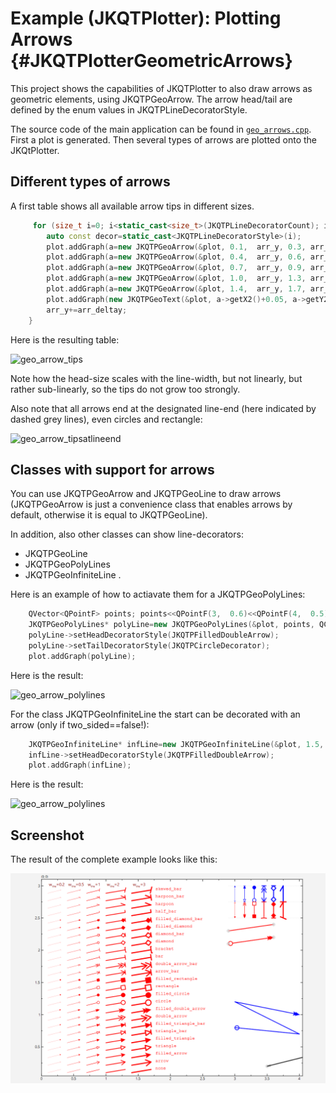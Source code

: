 # Example (JKQTPlotter): Plotting Arrows {#JKQTPlotterGeometricArrows}

This project shows the capabilities of JKQTPlotter to also draw arrows as geometric elements, using JKQTPGeoArrow. The arrow head/tail are defined by the enum values in JKQTPLineDecoratorStyle.

The source code of the main application can be found in  [`geo_arrows.cpp`](https://github.com/jkriege2/JKQtPlotter/tree/master/examples/geo_arrows/geo_arrows.cpp). First a plot is generated. Then several types of arrows are plotted onto the JKQtPlotter.

## Different types of arrows

A first table shows all available arrow tips in different sizes.
```.cpp
     for (size_t i=0; i<static_cast<size_t>(JKQTPLineDecoratorCount); i++) {
        auto const decor=static_cast<JKQTPLineDecoratorStyle>(i);
        plot.addGraph(a=new JKQTPGeoArrow(&plot, 0.1,  arr_y, 0.3, arr_y+0.05, QColor("red"), decor, JKQTPNoDecorator, 0.2));
        plot.addGraph(a=new JKQTPGeoArrow(&plot, 0.4,  arr_y, 0.6, arr_y+0.05, QColor("red"), decor, JKQTPNoDecorator, 0.5));
        plot.addGraph(a=new JKQTPGeoArrow(&plot, 0.7,  arr_y, 0.9, arr_y+0.05, QColor("red"), decor, JKQTPNoDecorator, 1));
        plot.addGraph(a=new JKQTPGeoArrow(&plot, 1.0,  arr_y, 1.3, arr_y+0.05, QColor("red"), decor, JKQTPNoDecorator, 2));
        plot.addGraph(a=new JKQTPGeoArrow(&plot, 1.4,  arr_y, 1.7, arr_y+0.05, QColor("red"), decor, JKQTPNoDecorator, 3));
        plot.addGraph(new JKQTPGeoText(&plot, a->getX2()+0.05, a->getY2(), "\\verb{"+JKQTPLineDecoratorStyle2String(decor)+"}", 12, a->getLineColor()));
        arr_y+=arr_deltay;
    }
```

Here is the resulting table:

![geo_arrow_tips](https://raw.githubusercontent.com/jkriege2/JKQtPlotter/master/doc/images/geo_arrow_tips.png)

Note how the head-size scales with the line-width, but not linearly, but rather sub-linearly, so the tips do not grow too strongly.

Also note that all arrows end at the designated line-end (here indicated by dashed grey lines), even circles and rectangle:

![geo_arrow_tipsatlineend](https://raw.githubusercontent.com/jkriege2/JKQtPlotter/master/doc/images/geo_arrow_tipsatlineend.png)

## Classes with support for arrows

You can use JKQTPGeoArrow and JKQTPGeoLine to draw arrows (JKQTPGeoArrow is just a convenience class that enables arrows by default, otherwise it is equal to JKQTPGeoLine).

In addition, also other classes can show line-decorators:
  - JKQTPGeoLine
  - JKQTPGeoPolyLines
  - JKQTPGeoInfiniteLine
.

Here is an example of how to actiavate them for a JKQTPGeoPolyLines:

```.cpp
    QVector<QPointF> points; points<<QPointF(3,  0.6)<<QPointF(4,  0.5)<<QPointF(3,  1.2)<<QPointF(4,  1.0);
    JKQTPGeoPolyLines* polyLine=new JKQTPGeoPolyLines(&plot, points, QColor("blue"));
    polyLine->setHeadDecoratorStyle(JKQTPFilledDoubleArrow);
    polyLine->setTailDecoratorStyle(JKQTPCircleDecorator);
    plot.addGraph(polyLine);
```

Here is the result:

![geo_arrow_polylines](https://raw.githubusercontent.com/jkriege2/JKQtPlotter/master/doc/images/geo_arrow_polylines.png)

For the class JKQTPGeoInfiniteLine the start can be decorated with an arrow (only if two_sided==false!):

```.cpp
    JKQTPGeoInfiniteLine* infLine=new JKQTPGeoInfiniteLine(&plot, 1.5, 0.2, 1, 0.25, QColor("blue"), 2);
    infLine->setHeadDecoratorStyle(JKQTPFilledDoubleArrow);
    plot.addGraph(infLine);
```

Here is the result:

![geo_arrow_polylines](https://raw.githubusercontent.com/jkriege2/JKQtPlotter/master/doc/images/geo_arrow_inflines.png)

## Screenshot

The result of the complete example looks like this:

![geo_arrows](https://raw.githubusercontent.com/jkriege2/JKQtPlotter/master/screenshots/geo_arrows.png)




